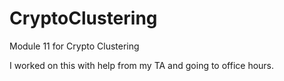 # CryptoClustering
Module 11 for Crypto Clustering

I worked on this with help from my TA and going to office hours.
